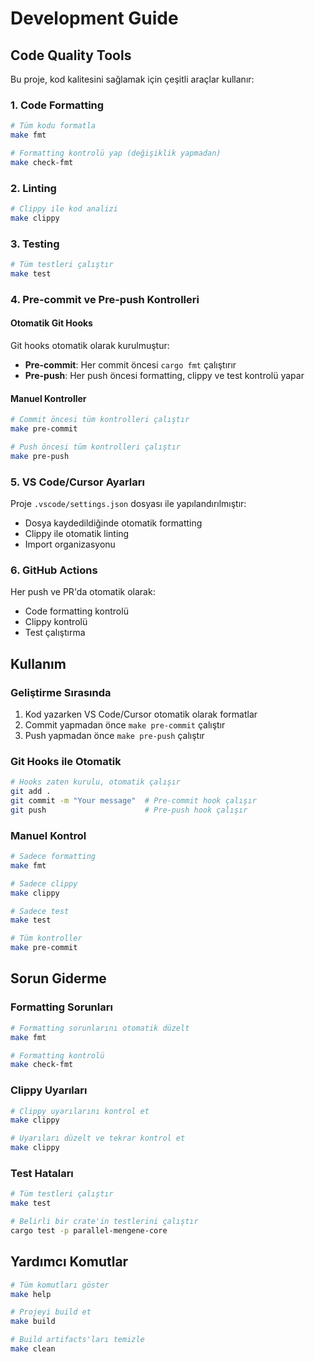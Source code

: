 # Development Guide

## Code Quality Tools

Bu proje, kod kalitesini sağlamak için çeşitli araçlar kullanır:

### 1. Code Formatting
```bash
# Tüm kodu formatla
make fmt

# Formatting kontrolü yap (değişiklik yapmadan)
make check-fmt
```

### 2. Linting
```bash
# Clippy ile kod analizi
make clippy
```

### 3. Testing
```bash
# Tüm testleri çalıştır
make test
```

### 4. Pre-commit ve Pre-push Kontrolleri

#### Otomatik Git Hooks
Git hooks otomatik olarak kurulmuştur:

- **Pre-commit**: Her commit öncesi `cargo fmt` çalıştırır
- **Pre-push**: Her push öncesi formatting, clippy ve test kontrolü yapar

#### Manuel Kontroller
```bash
# Commit öncesi tüm kontrolleri çalıştır
make pre-commit

# Push öncesi tüm kontrolleri çalıştır
make pre-push
```

### 5. VS Code/Cursor Ayarları

Proje `.vscode/settings.json` dosyası ile yapılandırılmıştır:
- Dosya kaydedildiğinde otomatik formatting
- Clippy ile otomatik linting
- Import organizasyonu

### 6. GitHub Actions

Her push ve PR'da otomatik olarak:
- Code formatting kontrolü
- Clippy kontrolü
- Test çalıştırma

## Kullanım

### Geliştirme Sırasında
1. Kod yazarken VS Code/Cursor otomatik olarak formatlar
2. Commit yapmadan önce `make pre-commit` çalıştır
3. Push yapmadan önce `make pre-push` çalıştır

### Git Hooks ile Otomatik
```bash
# Hooks zaten kurulu, otomatik çalışır
git add .
git commit -m "Your message"  # Pre-commit hook çalışır
git push                      # Pre-push hook çalışır
```

### Manuel Kontrol
```bash
# Sadece formatting
make fmt

# Sadece clippy
make clippy

# Sadece test
make test

# Tüm kontroller
make pre-commit
```

## Sorun Giderme

### Formatting Sorunları
```bash
# Formatting sorunlarını otomatik düzelt
make fmt

# Formatting kontrolü
make check-fmt
```

### Clippy Uyarıları
```bash
# Clippy uyarılarını kontrol et
make clippy

# Uyarıları düzelt ve tekrar kontrol et
make clippy
```

### Test Hataları
```bash
# Tüm testleri çalıştır
make test

# Belirli bir crate'in testlerini çalıştır
cargo test -p parallel-mengene-core
```

## Yardımcı Komutlar

```bash
# Tüm komutları göster
make help

# Projeyi build et
make build

# Build artifacts'ları temizle
make clean
```
